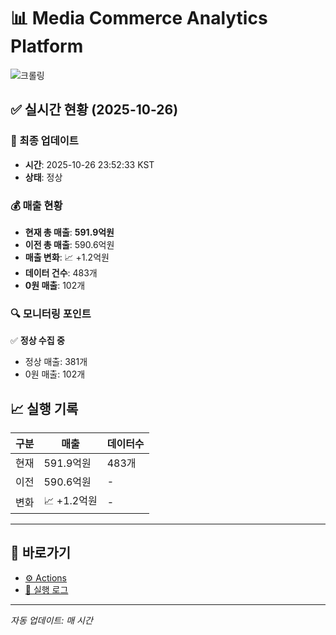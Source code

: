 # 📊 Media Commerce Analytics Platform

![크롤링](https://img.shields.io/badge/크롤링-정상-green)

## ✅ 실시간 현황 (2025-10-26)

### 📍 최종 업데이트
- **시간**: 2025-10-26 23:52:33 KST
- **상태**: 정상

### 💰 매출 현황
- **현재 총 매출**: **591.9억원**
- **이전 총 매출**: 590.6억원
- **매출 변화**: 📈 +1.2억원
- **데이터 건수**: 483개
- **0원 매출**: 102개

### 🔍 모니터링 포인트

✅ **정상 수집 중**
- 정상 매출: 381개
- 0원 매출: 102개


## 📈 실행 기록

| 구분 | 매출 | 데이터수 |
|------|------|----------|
| 현재 | 591.9억원 | 483개 |
| 이전 | 590.6억원 | - |
| 변화 | 📈 +1.2억원 | - |

---

## 🔗 바로가기

- [⚙️ Actions](../../actions)
- [📝 실행 로그](../../actions/workflows/daily_scraping.yml)

---

*자동 업데이트: 매 시간*
